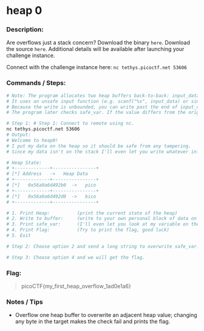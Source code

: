 # heap 0 

### Description:

Are overflows just a stack concern?
Download the binary `here`.
Download the source `here`.
Additional details will be available after launching your challenge instance.

Connect with the challenge instance here:
`nc tethys.picoctf.net 53606`

### Commands / Steps:

```bash
# Note: The program allocates two heap buffers back-to-back: input_data and safe_var.
# It uses an unsafe input function (e.g. scanf("%s", input_data) or similar) with no bounds check when writing into input_data.
# Because the write is unbounded, you can write past the end of input_data and overwrite adjacent heap memory — in particular, safe_var.
# The program later checks safe_var. If the value differs from the original expected value, it prints the flag. So the exploit is simply to overwrite safe_var.

# Step 1: # Step 1: Connect to remote using nc.
nc tethys.picoctf.net 53606
# Output: 
# Welcome to heap0!
# I put my data on the heap so it should be safe from any tampering.
# Since my data isn't on the stack I'll even let you write whatever info you want to the heap, I already took care of using malloc for you.

# Heap State:
# +-------------+----------------+
# [*] Address   ->   Heap Data   
# +-------------+----------------+
# [*]   0x56a9a6d492b0  ->   pico
# +-------------+----------------+
# [*]   0x56a9a6d492d0  ->   bico
# +-------------+----------------+

# 1. Print Heap:          (print the current state of the heap)
# 2. Write to buffer:     (write to your own personal block of data on the heap)
# 3. Print safe_var:      (I'll even let you look at my variable on the heap, I'm confident it can't be modified)
# 4. Print Flag:          (Try to print the flag, good luck)
# 5. Exit

# Step 2: Choose option 2 and send a long string to overwrite safe_var.

# Step 3: Choose option 4 and we will get the flag.
```

### Flag:

> picoCTF{my_first_heap_overflow_1ad0e1a6}

### Notes / Tips

- Overflow one heap buffer to overwrite an adjacent heap value; changing any byte in the target makes the check fail and prints the flag.


